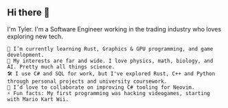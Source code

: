 ## Hi there 👋

I'm Tyler. I'm a Software Engineer working in the trading industry who loves exploring new tech.

    🔭 I’m currently learning Rust, Graphics & GPU programming, and game development.
    🌱 My interests are far and wide. I love physics, math, biology, and AI. Pretty much all things science.
    🛠 I use C# and SQL for work, but I've explored Rust, C++ and Python through personal projects and university coursework.
    👯 I’d love to collaborate on improving C# tooling for Neovim.
    ⚡ Fun facts: My first programming was hacking videogames, starting with Mario Kart Wii. 
